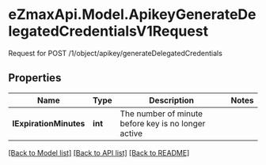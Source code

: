 # eZmaxApi.Model.ApikeyGenerateDelegatedCredentialsV1Request
Request for POST /1/object/apikey/generateDelegatedCredentials

## Properties

Name | Type | Description | Notes
------------ | ------------- | ------------- | -------------
**IExpirationMinutes** | **int** | The number of minute before key is no longer active | 

[[Back to Model list]](../README.md#documentation-for-models) [[Back to API list]](../README.md#documentation-for-api-endpoints) [[Back to README]](../README.md)

